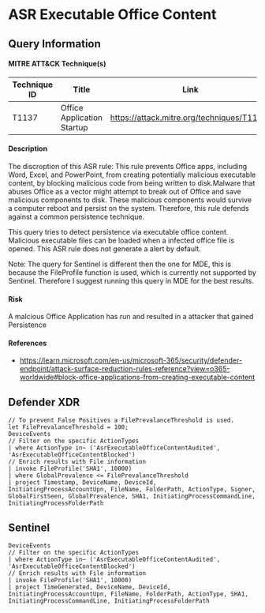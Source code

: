 # ASR Executable Office Content 

## Query Information

#### MITRE ATT&CK Technique(s)

| Technique ID | Title    | Link    |
| ---  | --- | --- |
| T1137 | Office Application Startup | https://attack.mitre.org/techniques/T1137/ |

#### Description
The discroption of this ASR rule: This rule prevents Office apps, including Word, Excel, and PowerPoint, from creating potentially malicious executable content, by blocking malicious code from being written to disk.Malware that abuses Office as a vector might attempt to break out of Office and save malicious components to disk. These malicious components would survive a computer reboot and persist on the system. Therefore, this rule defends against a common persistence technique.

This query tries to detect persistence via executable office content. Malicious executable files can be loaded when a infected office file is opened. This ASR rule does not generate a alert by default. 

Note: The query for Sentinel is different then the one for MDE, this is because the FileProfile function is used, which is currently not supported by Sentinel. Therefore I suggest running this query in MDE for the best results. 

#### Risk
A malcious Office Application has run and resulted in a attacker that gained Persistence

#### References
- https://learn.microsoft.com/en-us/microsoft-365/security/defender-endpoint/attack-surface-reduction-rules-reference?view=o365-worldwide#block-office-applications-from-creating-executable-content

## Defender XDR
```
// To prevent False Positives a FilePrevalanceThreshold is used.
let FilePrevalanceThreshold = 100;
DeviceEvents
// Filter on the specific ActionTypes
| where ActionType in~ ('AsrExecutableOfficeContentAudited', 'AsrExecutableOfficeContentBlocked')
// Enrich results with File information
| invoke FileProfile('SHA1', 10000)
| where GlobalPrevalence <= FilePrevalanceThreshold
| project Timestamp, DeviceName, DeviceId, InitiatingProcessAccountUpn, FileName, FolderPath, ActionType, Signer, GlobalFirstSeen, GlobalPrevalence, SHA1, InitiatingProcessCommandLine, InitiatingProcessFolderPath
```
## Sentinel
```
DeviceEvents
// Filter on the specific ActionTypes
| where ActionType in~ ('AsrExecutableOfficeContentAudited', 'AsrExecutableOfficeContentBlocked')
// Enrich results with File information
| invoke FileProfile('SHA1', 10000)
| project TimeGenerated, DeviceName, DeviceId, InitiatingProcessAccountUpn, FileName, FolderPath, ActionType, SHA1, InitiatingProcessCommandLine, InitiatingProcessFolderPath
```
